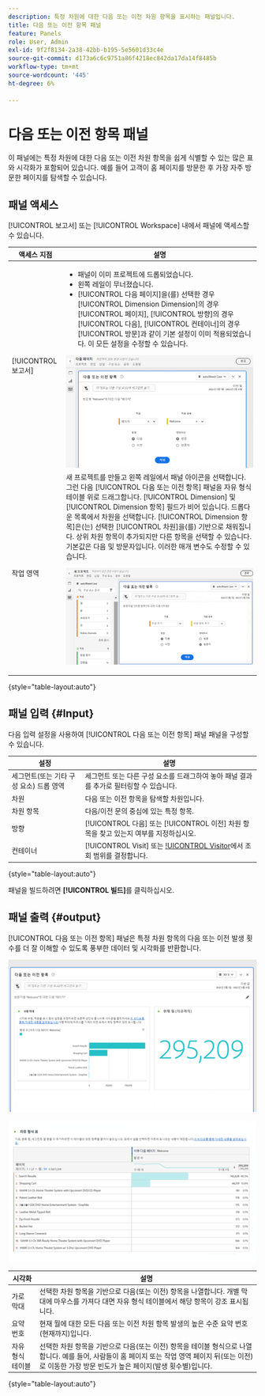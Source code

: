 ```yaml
---
description: 특정 차원에 대한 다음 또는 이전 차원 항목을 표시하는 패널입니다.
title: 다음 또는 이전 항목 패널
feature: Panels
role: User, Admin
exl-id: 9f2f8134-2a38-42bb-b195-5e5601d33c4e
source-git-commit: d173a6c6c9751a86f4218ec842da17da14f8485b
workflow-type: tm+mt
source-wordcount: '445'
ht-degree: 6%

---
```


# 다음 또는 이전 항목 패널

이 패널에는 특정 차원에 대한 다음 또는 이전 차원 항목을 쉽게 식별할 수 있는 많은 표와 시각화가 포함되어 있습니다. 예를 들어 고객이 홈 페이지를 방문한 후 가장 자주 방문한 페이지를 탐색할 수 있습니다.

## 패널 액세스

[!UICONTROL 보고서] 또는 [!UICONTROL Workspace] 내에서 패널에 액세스할 수 있습니다.

| 액세스 지점 | 설명 |
| --- | --- |
| [!UICONTROL 보고서] | <ul><li>패널이 이미 프로젝트에 드롭되었습니다.</li><li>왼쪽 레일이 무너졌습니다.</li><li>[!UICONTROL 다음 페이지]을(를) 선택한 경우 [!UICONTROL Dimension Dimension]의 경우 [!UICONTROL 페이지], [!UICONTROL 방향]의 경우 [!UICONTROL 다음], [!UICONTROL 컨테이너]의 경우 [!UICONTROL 방문]과 같이 기본 설정이 이미 적용되었습니다.  이 모든 설정을 수정할 수 있습니다.</li></ul>![다음/이전 패널](assets/next-previous.png) |
| 작업 영역 | 새 프로젝트를 만들고 왼쪽 레일에서 패널 아이콘을 선택합니다. 그런 다음 [!UICONTROL 다음 또는 이전 항목] 패널을 자유 형식 테이블 위로 드래그합니다. [!UICONTROL Dimension] 및 [!UICONTROL Dimension 항목] 필드가 비어 있습니다. 드롭다운 목록에서 차원을 선택합니다. [!UICONTROL Dimension 항목]은(는) 선택한 [!UICONTROL 차원]을(를) 기반으로 채워집니다. 상위 차원 항목이 추가되지만 다른 항목을 선택할 수 있습니다. 기본값은 다음 및 방문자입니다. 이러한 매개 변수도 수정할 수 있습니다.<p>![다음/이전 패널](assets/next-previous2.png) |

{style="table-layout:auto"}

## 패널 입력 {#Input}

다음 입력 설정을 사용하여 [!UICONTROL 다음 또는 이전 항목] 패널 패널을 구성할 수 있습니다.

| 설정 | 설명 |
| --- | --- |
| 세그먼트(또는 기타 구성 요소) 드롭 영역 | 세그먼트 또는 다른 구성 요소를 드래그하여 놓아 패널 결과를 추가로 필터링할 수 있습니다. |
| 차원 | 다음 또는 이전 항목을 탐색할 차원입니다. |
| 차원 항목 | 다음/이전 문의 중심에 있는 특정 항목. |
| 방향 | [!UICONTROL 다음] 또는 [!UICONTROL 이전] 차원 항목을 찾고 있는지 여부를 지정하십시오. |
| 컨테이너 | [!UICONTROL Visit] 또는 [!UICONTROL Visitor](기본값)에서 조회 범위를 결정합니다. |

{style="table-layout:auto"}

패널을 빌드하려면 **[!UICONTROL 빌드]**&#x200B;를 클릭하십시오.

## 패널 출력 {#output}

[!UICONTROL 다음 또는 이전 항목] 패널은 특정 차원 항목의 다음 또는 이전 발생 횟수를 더 잘 이해할 수 있도록 풍부한 데이터 및 시각화를 반환합니다.

![다음/이전 패널 출력](assets/next-previous-output.png)

![다음/이전 패널 출력](assets/next-previous-output2.png)

| 시각화 | 설명 |
| --- | --- |
| 가로 막대 | 선택한 차원 항목을 기반으로 다음(또는 이전) 항목을 나열합니다. 개별 막대에 마우스를 가져다 대면 자유 형식 테이블에서 해당 항목이 강조 표시됩니다. |
| 요약 번호 | 현재 월에 대한 모든 다음 또는 이전 차원 항목 발생의 높은 수준 요약 번호(현재까지)입니다. |
| 자유 형식 테이블 | 선택한 차원 항목을 기반으로 다음(또는 이전) 항목을 테이블 형식으로 나열합니다. 예를 들어, 사람들이 홈 페이지 또는 작업 영역 페이지 뒤(또는 이전)로 이동한 가장 방문 빈도가 높은 페이지(발생 횟수별)입니다. |

{style="table-layout:auto"}

